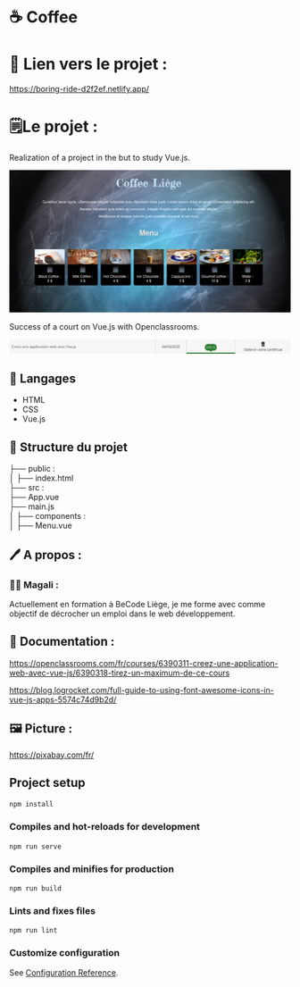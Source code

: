 # ☕ Coffee 

# 🔗 Lien vers le projet : 

https://boring-ride-d2f2ef.netlify.app/

# 🗒Le projet :

Realization of a project in the but to study Vue.js.

![<Visuel>](/src/assets/Coffee.png)

Success of a court on Vue.js with Openclassrooms.

![<Visuel>](/src/assets/captureopenclassrooms.png)

## 🔧 Langages

* HTML
* CSS
* Vue.js

## 📁 Structure du projet

├── public :</br>
│ ├── index.html</br>
├── src :</br>
├── App.vue</br>
├── main.js</br>
│ ├── components :</br>
│ ├── Menu.vue</br>

## 🖊 A propos :

### 👩‍💻 Magali :

Actuellement en formation à BeCode Liège, je me forme avec comme objectif de décrocher un emploi dans le web développement. 

## 📌 Documentation :
https://openclassrooms.com/fr/courses/6390311-creez-une-application-web-avec-vue-js/6390318-tirez-un-maximum-de-ce-cours 

https://blog.logrocket.com/full-guide-to-using-font-awesome-icons-in-vue-js-apps-5574c74d9b2d/

## 🖼 Picture :
https://pixabay.com/fr/


## Project setup
```
npm install
```

### Compiles and hot-reloads for development
```
npm run serve
```

### Compiles and minifies for production
```
npm run build
```

### Lints and fixes files
```
npm run lint
```

### Customize configuration
See [Configuration Reference](https://cli.vuejs.org/config/).
